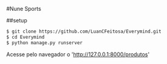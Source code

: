 #Nune Sports

##setup

```sh
$ git clone https://github.com/LuanCFeitosa/Everymind.git
$ cd Everymind
$ python manage.py runserver
```
Acesse pelo navegador o 'http://127.0.0.1:8000/produtos'
